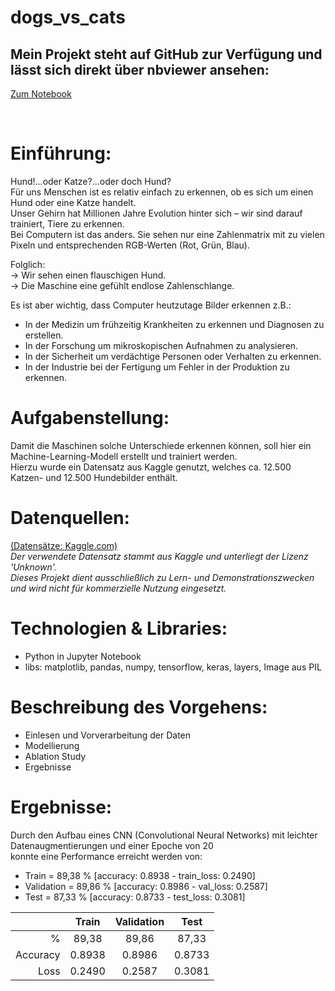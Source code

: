 # dogs_vs_cats
## Mein Projekt steht auf GitHub zur Verfügung und lässt sich direkt über nbviewer ansehen: 
[Zum Notebook](https://nbviewer.org/github/heckmann-a/dogs_vs_cats/blob/main/Dogs_vs_Cats.ipynb)

&nbsp;
# Einführung:
Hund!...oder Katze?...oder doch Hund?\
Für uns Menschen ist es relativ einfach zu erkennen, ob es sich um einen Hund oder eine Katze handelt.\
Unser Gehirn hat Millionen Jahre Evolution hinter sich – wir sind darauf trainiert, Tiere zu erkennen.\
Bei Computern ist das anders. Sie sehen nur eine Zahlenmatrix mit zu vielen Pixeln und entsprechenden RGB-Werten (Rot, Grün, Blau).

Folglich:\
-> Wir sehen einen flauschigen Hund.\
-> Die Maschine eine gefühlt endlose Zahlenschlange.

Es ist aber wichtig, dass Computer heutzutage Bilder erkennen z.B.:

* In der Medizin um frühzeitig Krankheiten zu erkennen und Diagnosen zu erstellen.
* In der Forschung um mikroskopischen Aufnahmen zu analysieren.
* In der Sicherheit um verdächtige Personen oder Verhalten zu erkennen.
* In der Industrie bei der Fertigung um Fehler in der Produktion zu erkennen.

# Aufgabenstellung:
Damit die Maschinen solche Unterschiede erkennen können, soll hier ein Machine-Learning-Modell erstellt und trainiert werden.\
Hierzu wurde ein Datensatz aus Kaggle genutzt, welches ca. 12.500 Katzen- und 12.500 Hundebilder enthält.

# Datenquellen:
[(Datensätze: Kaggle.com)](https://www.kaggle.com/datasets/karakaggle/kaggle-cat-vs-dog-dataset?select=kagglecatsanddogs_3367a)\
*Der verwendete Datensatz stammt aus Kaggle und unterliegt der Lizenz 'Unknown'.\
Dieses Projekt dient ausschließlich zu Lern- und Demonstrationszwecken und wird nicht für kommerzielle Nutzung eingesetzt.*

# Technologien & Libraries:
* Python in Jupyter Notebook
* libs: matplotlib, pandas, numpy, tensorflow, keras, layers, Image aus PIL

# Beschreibung des Vorgehens:
* Einlesen und Vorverarbeitung der Daten
* Modellierung
* Ablation Study
* Ergebnisse

# Ergebnisse:
Durch den Aufbau eines CNN (Convolutional Neural Networks) mit leichter Datenaugmentierungen und einer Epoche von 20\
konnte eine Performance erreicht werden von:
* Train = 89,38 % [accuracy: 0.8938 - train_loss: 0.2490]
* Validation = 89,86 % [accuracy: 0.8986 - val_loss: 0.2587]
* Test = 87,33 % [accuracy: 0.8733 - test_loss: 0.3081]

|          | Train   |Validation| Test     |
|----------:|:----------:|:----------:|:----------:|
| %        | 89,38    | 89,86    | 87,33    |
| Accuracy | 0.8938   | 0.8986   | 0.8733   |
| Loss     | 0.2490   | 0.2587   | 0.3081   |
